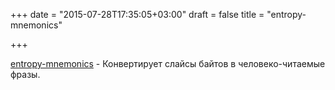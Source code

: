 +++
date = "2015-07-28T17:35:05+03:00"
draft = false
title = "entropy-mnemonics"

+++

<p><a href="https://github.com/NebulousLabs/entropy-mnemonics">entropy-mnemonics</a>&nbsp;- Конвертирует&nbsp;слайсы байтов в человеко-читаемые фразы.</p>

